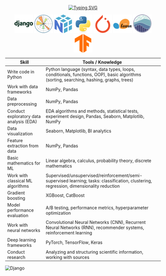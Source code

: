 <div align="center">
  
  [![Typing SVG](https://readme-typing-svg.demolab.com?font=Fira+Code&size=25&pause=1000&width=750&lines=ML-engineer+%7C+Data+Scientist++%7C+Python+developer)](https://git.io/typing-svg)
</div>


<div align="center">
  <img src="images/django.svg" alt="Django" width="60" height="60"/>
  <img src="images/matplotlib.svg" alt="Matplotlib" width="60" height="60"/>
  <img src="images/numpy.svg" alt="NumPy" width="60" height="60"/>
  <img src="images/python.svg" alt="Python" width="60" height="60"/>
  <img src="images/pytorch.svg" alt="PyTorch" width="60" height="60"/>
  <img src="images/scikitlearn.svg" alt="scikitlearn" width="60" height="60"/>
  <img src="images/seaborn.svg" alt="Seaborn" width="60" height="60"/>
  <img src="images/tensorflow.svg" alt="TensorFlow" width="60" height="60"/>
</div>


| Skill | Tools / Knowledge |
|-------|-------------------|
| Write code in Python | Python language (syntax, data types, loops, conditionals, functions, OOP), basic algorithms (sorting, searching, hashing, graphs, trees) |
| Work with data frameworks | NumPy, Pandas |
| Data preprocessing | NumPy, Pandas |
| Conduct exploratory data analysis (EDA) | EDA algorithms and methods, statistical tests, experiment design, Pandas, Seaborn, Matplotlib, NumPy |
| Data visualization | Seaborn, Matplotlib, BI analytics |
| Feature extraction from data | NumPy, Pandas |
| Basic mathematics for ML | Linear algebra, calculus, probability theory, discrete mathematics |
| Work with classical ML algorithms | Supervised/unsupervised/reinforcement/semi-supervised learning; tasks: classification, clustering, regression, dimensionality reduction |
| Gradient boosting | XGBoost, CatBoost |
| Model performance evaluation | A/B testing, performance metrics, hyperparameter optimization |
| Work with neural networks | Convolutional Neural Networks (CNN), Recurrent Neural Networks (RNN), recommender systems, reinforcement learning |
| Deep learning frameworks | PyTorch, TensorFlow, Keras |
| Conduct research | Analyzing and structuring scientific information, working with sources |

![Django](images/django-original.svg)
